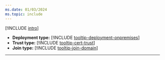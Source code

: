 ```yaml
---
ms.date: 01/03/2024
ms.topic: include
---
```


[!INCLUDE [intro](intro.md)]
- **Deployment type:** [!INCLUDE [tooltip-deployment-onpremises](tooltip-deployment-onpremises.md)]
- **Trust type:** [!INCLUDE [tooltip-cert-trust](tooltip-trust-cert.md)]
- **Join type:** [!INCLUDE [tooltip-join-domain](tooltip-join-domain.md)]
---
